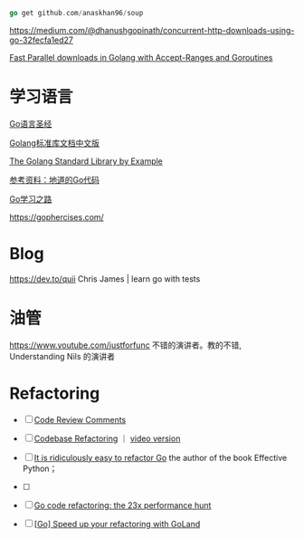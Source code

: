 ```Go
go get github.com/anaskhan96/soup	
```



https://medium.com/@dhanushgopinath/concurrent-http-downloads-using-go-32fecfa1ed27



[Fast Parallel downloads in Golang with Accept-Ranges and Goroutines](https://coderwall.com/p/uz2noa/fast-parallel-downloads-in-golang-with-accept-ranges-and-goroutines)



# 学习语言 

[Go语言圣经](https://books.studygolang.com/gopl-zh/)

[Golang标准库文档中文版](https://studygolang.com/static/pkgdoc/main.html)

[The Golang Standard Library by Example](https://books.studygolang.com/The-Golang-Standard-Library-by-Example/)

[参考资料：地道的Go代码](https://colobu.com/2017/06/30/idiomatic-go-references/)

[Go学习之路](https://github.com/talkgo/read)

https://gophercises.com/

# Blog

https://dev.to/quii Chris James | learn go with tests





# 油管

https://www.youtube.com/justforfunc 不错的演讲者。教的不错, Understanding Nils 的演讲者







# Refactoring

- [ ] [Code Review Comments](https://github.com/golang/go/wiki/CodeReviewComments)



- [ ] [Codebase Refactoring](https://talks.golang.org/2016/refactor.article) ｜  [video version](https://www.youtube.com/watch?v=h6Cw9iCDVcU)



- [ ] [It is ridiculously easy to refactor Go](https://www.onebigfluke.com/2013/01/it-is-ridiculously-easy-to-refactor-go.html) the author of the book Effective Python；
- [ ] 

- [ ] [Go code refactoring: the 23x performance hunt](https://medium.com/@val_deleplace/go-code-refactoring-the-23x-performance-hunt-156746b522f7)



- [ ] [[Go] Speed up your refactoring with GoLand](https://dev.to/julianchu/speed-up-your-refactoring-with-goland-7ei)

